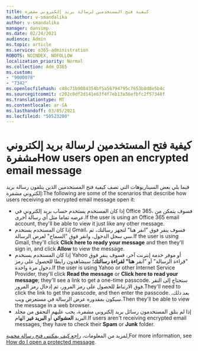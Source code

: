 ```yaml
---
title: كيفية فتح المستخدمين لرسالة بريد إلكتروني مشفرة
ms.author: v-smandalika
author: v-smandalika
manager: dansimp
ms.date: 02/24/2021
audience: Admin
ms.topic: article
ms.service: o365-administration
ROBOTS: NOINDEX, NOFOLLOW
localization_priority: Normal
ms.collection: Adm_O365
ms.custom:
- "9000078"
- "7342"
ms.openlocfilehash: c48c71b9084354bf5a56794795c7653b8d8e5b4c
ms.sourcegitcommit: c202c0df2d141e63f4f7eb13a56efbfc2f57348f
ms.translationtype: MT
ms.contentlocale: ar-SA
ms.lasthandoff: 03/05/2021
ms.locfileid: "50523200"
---
```

# <a name="how-users-open-an-encrypted-email-message"></a><span data-ttu-id="cf2d8-102">كيفية فتح المستخدمين لرسالة بريد إلكتروني مشفرة</span><span class="sxs-lookup"><span data-stu-id="cf2d8-102">How users open an encrypted email message</span></span>

<span data-ttu-id="cf2d8-103">فيما يلي بعض السيناريوهات التي تصف كيفية فتح المستخدمين الذين يتلقون رسالة بريد إلكتروني مشفرة:</span><span class="sxs-lookup"><span data-stu-id="cf2d8-103">The following are some of the scenarios that describe how users receiving an encrypted email message open it:</span></span>

- <span data-ttu-id="cf2d8-104">إذا كان المستخدم يستخدم حساب بريد إلكتروني في Office 365، فسوف يتمكن من عرضه تماما مثل أي رسالة أخرى.</span><span class="sxs-lookup"><span data-stu-id="cf2d8-104">If the user is using an Office 365 email account, they'll be able to view it just like any other message.</span></span>
- <span data-ttu-id="cf2d8-105">إذا كان المستخدم يستخدم Gmail،  فسوف ينقر فوق "انقر هنا" لتجهز  رسالتك، ثم سي سجل الدخول، وانقر فوق "السماح" لعرض الرسالة.</span><span class="sxs-lookup"><span data-stu-id="cf2d8-105">If the user is using Gmail, they'll click **Click here to ready your message** and then they'll sign in, and click **Allow** to view the message.</span></span>
- <span data-ttu-id="cf2d8-106">إذا كان المستخدم يستخدم Yahoo أو موفر خدمة  إنترنت آخر، فسوف ينقر فوق "قراءة الرسالة" أو "انقر **هنا" لقراءة رسالتك؛** سيشاهدون رابطا للحصول على رمز دخول مرة واحدة.</span><span class="sxs-lookup"><span data-stu-id="cf2d8-106">If the user is using Yahoo or other Internet Service Provider, they'll click **Read the message** or **Click here to read your message**; they'll see a link to get a one-time passcode.</span></span> <span data-ttu-id="cf2d8-107">ستحتاج إلى النقر فوق الارتباط للحصول على رمز المرور، ثم إدخال رمز المرور.</span><span class="sxs-lookup"><span data-stu-id="cf2d8-107">They'll need to click the link to get the passcode, and then enter the passcode.</span></span> <span data-ttu-id="cf2d8-108">بعد ذلك، سيكون بمقدوره عرض الرسالة في مستعرض ويب.</span><span class="sxs-lookup"><span data-stu-id="cf2d8-108">Then they'll be able to view the message in a web browser.</span></span>
- <span data-ttu-id="cf2d8-109">إذا لم يتلق المستخدمون رسائل بريد إلكتروني مشفرة، يجب عليهم التحقق من مجلد البريد **العشوائي** أو **البريد غير** الهام.</span><span class="sxs-lookup"><span data-stu-id="cf2d8-109">If users aren't receiving encrypted email messages, they have to check their **Spam** or **Junk** folder.</span></span>

<span data-ttu-id="cf2d8-110">لمزيد من المعلومات، [راجع كيف يمكنني فتح رسالة محمية.](https://support.microsoft.com/topic/how-do-i-open-a-protected-message-1157a286-8ecc-4b1e-ac43-2a608fbf3098)</span><span class="sxs-lookup"><span data-stu-id="cf2d8-110">For more information, see [How do I open a protected message](https://support.microsoft.com/topic/how-do-i-open-a-protected-message-1157a286-8ecc-4b1e-ac43-2a608fbf3098).</span></span>